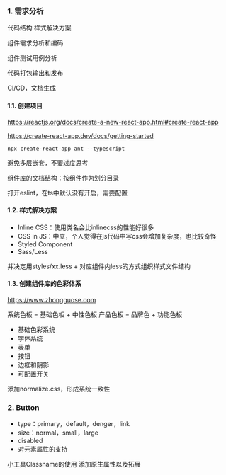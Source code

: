 ### 1. 需求分析

代码结构
样式解决方案

组件需求分析和编码

组件测试用例分析

代码打包输出和发布

CI/CD，文档生成


#### 1.1. 创建项目

https://reactjs.org/docs/create-a-new-react-app.html#create-react-app

https://create-react-app.dev/docs/getting-started

`npx create-react-app ant --typescript`

避免多层嵌套，不要过度思考

组件库的文档结构：按组件作为划分目录

打开eslint，在ts中默认没有开启，需要配置

#### 1.2. 样式解决方案
- Inline CSS：使用类名会比inlinecss的性能好很多
- CSS in JS：中立，个人觉得在js代码中写css会增加复杂度，也比较奇怪
- Styled Component
- Sass/Less

并决定用styles/xx.less + 对应组件内less的方式组织样式文件结构

#### 1.3. 创建组件库的色彩体系

https://www.zhongguose.com

系统色板 = 基础色板 + 中性色板
产品色板 = 品牌色 + 功能色板

- 基础色彩系统
- 字体系统
- 表单
- 按钮
- 边框和阴影
- 可配置开关

添加normalize.css，形成系统一致性

### 2. Button

- type：primary，default，denger，link
- size：normal，small，large
- disabled
- 对元素属性的支持

小工具Classname的使用
添加原生属性以及拓展
